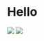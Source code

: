 # Hello
  <img src=undefined>
<img src="https://img.shields.io/static/v1?label=LICENSE&message=MIT&color=BLUE">
